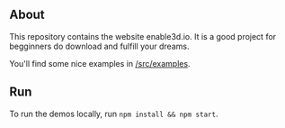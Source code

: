 ## About

This repository contains the website enable3d.io.
It is a good project for begginners do download and fulfill your dreams.

You'll find some nice examples in [/src/examples](/src/examples).

## Run

To run the demos locally, run `npm install && npm start`.

